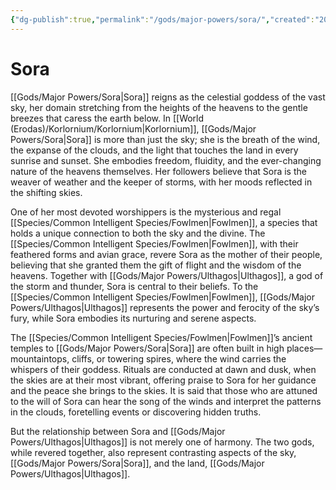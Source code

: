 ```yaml
---
{"dg-publish":true,"permalink":"/gods/major-powers/sora/","created":"2025-03-01T12:08:45.578-07:00"}
---
```


# Sora
[[Gods/Major Powers/Sora\|Sora]] reigns as the celestial goddess of the vast sky, her domain stretching from the heights of the heavens to the gentle breezes that caress the earth below. In [[World (Erodas)/Korlornium/Korlornium\|Korlornium]], [[Gods/Major Powers/Sora\|Sora]] is more than just the sky; she is the breath of the wind, the expanse of the clouds, and the light that touches the land in every sunrise and sunset. She embodies freedom, fluidity, and the ever-changing nature of the heavens themselves. Her followers believe that Sora is the weaver of weather and the keeper of storms, with her moods reflected in the shifting skies.

One of her most devoted worshippers is the mysterious and regal [[Species/Common Intelligent Species/Fowlmen\|Fowlmen]], a species that holds a unique connection to both the sky and the divine. The [[Species/Common Intelligent Species/Fowlmen\|Fowlmen]], with their feathered forms and avian grace, revere Sora as the mother of their people, believing that she granted them the gift of flight and the wisdom of the heavens. Together with [[Gods/Major Powers/Ulthagos\|Ulthagos]], a god of the storm and thunder, Sora is central to their beliefs. To the [[Species/Common Intelligent Species/Fowlmen\|Fowlmen]], [[Gods/Major Powers/Ulthagos\|Ulthagos]] represents the power and ferocity of the sky’s fury, while Sora embodies its nurturing and serene aspects.

The [[Species/Common Intelligent Species/Fowlmen\|Fowlmen]]’s ancient temples to [[Gods/Major Powers/Sora\|Sora]] are often built in high places—mountaintops, cliffs, or towering spires, where the wind carries the whispers of their goddess. Rituals are conducted at dawn and dusk, when the skies are at their most vibrant, offering praise to Sora for her guidance and the peace she brings to the skies. It is said that those who are attuned to the will of Sora can hear the song of the winds and interpret the patterns in the clouds, foretelling events or discovering hidden truths.

But the relationship between Sora and [[Gods/Major Powers/Ulthagos\|Ulthagos]] is not merely one of harmony. The two gods, while revered together, also represent contrasting aspects of the sky, [[Gods/Major Powers/Sora\|Sora]], and the land, [[Gods/Major Powers/Ulthagos\|Ulthagos]]. 
